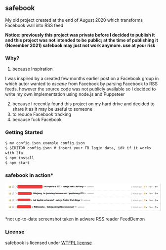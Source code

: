 ## safebook

My old project created at the end of August 2020 which transforms Facebook wall into RSS feed

**Notice: previously this project was private before I decided to publish it and this project was not intended to be public; at the time of publishing it (November 2021) safebook may just not work anymore. use at your risk**

### Why?

1. because Inspiration

I was inspired by a created few months earlier post on a Facebook group in which autor wanted to *escape* from Facebook by parsing Facebook to RSS feeds, however the source code was not publicly available so I decided to write my own implementation using node.js and Puppeteer

2. because I recently found this project on my hard drive and decided to share it as it may be useful to someone
3. to reduce Facebook tracking
4. because fuck Facebook

### Getting Started

```shell
$ mv config.json.example config.json
$ $EDITOR config.json # insert your FB login data, idk if it works with 2fa
$ npm install
$ npm start
```

### safebook in action*

![owo](scr.jpg)

*not up-to-date screenshot taken in adware RSS reader FeedDemon

### License

safebook is licensed under [WTFPL license](LICENSE)

